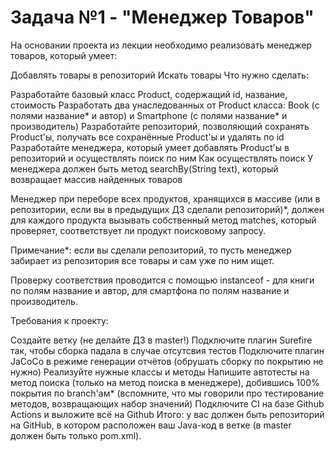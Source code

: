 # Задача №1 - "Менеджер Товаров"
На основании проекта из лекции необходимо реализовать менеджер товаров, который умеет:

Добавлять товары в репозиторий
Искать товары
Что нужно сделать:

Разработайте базовый класс Product, содержащий id, название, стоимость
Разработать два унаследованных от Product класса: Book (с полями название* и автор) и Smartphone (с полями название* и производитель)
Разработайте репозиторий, позволяющий сохранять Product'ы, получать все сохранённые Product'ы и удалять по id
Разработайте менеджера, который умеет добавлять Product'ы в репозиторий и осуществлять поиск по ним
Как осуществлять поиск
У менеджера должен быть метод searchBy(String text), который возвращает массив найденных товаров

Менеджер при переборе всех продуктов, хранящихся в массиве (или в репозитории, если вы в предыдущих ДЗ сделали репозиторий)*, должен для каждого продукта вызывать собственный метод matches, который проверяет, соответствует ли продукт поисковому запросу.

Примечание*: если вы сделали репозиторий, то пусть менеджер забирает из репозитория все товары и сам уже по ним ищет.

Проверку соответствия проводится с помощью instanceof - для книги по полям название и автор, для смартфона по полям название и производитель.

Требования к проекту:

Создайте ветку (не делайте ДЗ в master!)
Подключите плагин Surefire так, чтобы сборка падала в случае отсутсвия тестов
Подключите плагин JaCoCo в режиме генерации отчётов (обрушать сборку по покрытию не нужно)
Реализуйте нужные классы и методы
Напишите автотесты на метод поиска (только на метод поиска в менеджере), добившись 100% покрытия по branch'ам* (вспомните, что мы говорили про тестирование методов, возвращающих набор значений)
Подключите CI на базе Github Actions и выложите всё на Github
Итого: у вас должен быть репозиторий на GitHub, в котором расположен ваш Java-код в ветке (в master должен быть только pom.xml).
